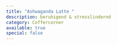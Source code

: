 ```yaml
---
title: "Ashwaganda Latte "
description: beruhigend & stresslindernd
category: Coffercorner
available: true
special: false
---
```

